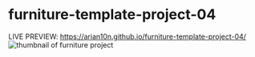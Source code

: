 # furniture-template-project-04
LIVE PREVIEW: https://arian10n.github.io/furniture-template-project-04/
![thumbnail of furniture project](https://user-images.githubusercontent.com/100428639/170245256-1e5165d3-744a-45d1-8468-6ffda0dbb265.png)
